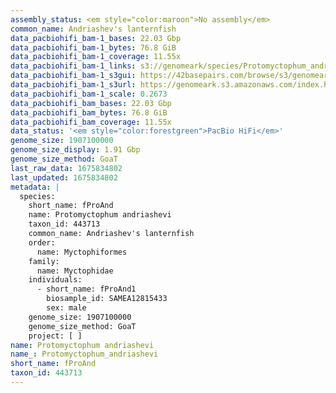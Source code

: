 ```yaml
---
assembly_status: <em style="color:maroon">No assembly</em>
common_name: Andriashev's lanternfish
data_pacbiohifi_bam-1_bases: 22.03 Gbp
data_pacbiohifi_bam-1_bytes: 76.8 GiB
data_pacbiohifi_bam-1_coverage: 11.55x
data_pacbiohifi_bam-1_links: s3://genomeark/species/Protomyctophum_andriashevi/fProAnd1/genomic_data/pacbio_hifi/<br>
data_pacbiohifi_bam-1_s3gui: https://42basepairs.com/browse/s3/genomeark/species/Protomyctophum_andriashevi/fProAnd1/genomic_data/pacbio_hifi/
data_pacbiohifi_bam-1_s3url: https://genomeark.s3.amazonaws.com/index.html?prefix=species/Protomyctophum_andriashevi/fProAnd1/genomic_data/pacbio_hifi/
data_pacbiohifi_bam-1_scale: 0.2673
data_pacbiohifi_bam_bases: 22.03 Gbp
data_pacbiohifi_bam_bytes: 76.8 GiB
data_pacbiohifi_bam_coverage: 11.55x
data_status: '<em style="color:forestgreen">PacBio HiFi</em>'
genome_size: 1907100000
genome_size_display: 1.91 Gbp
genome_size_method: GoaT
last_raw_data: 1675834802
last_updated: 1675834802
metadata: |
  species:
    short_name: fProAnd
    name: Protomyctophum andriashevi
    taxon_id: 443713
    common_name: Andriashev's lanternfish
    order:
      name: Myctophiformes
    family:
      name: Myctophidae
    individuals:
      - short_name: fProAnd1
        biosample_id: SAMEA12815433
        sex: male
    genome_size: 1907100000
    genome_size_method: GoaT
    project: [ ]
name: Protomyctophum andriashevi
name_: Protomyctophum_andriashevi
short_name: fProAnd
taxon_id: 443713
---
```


